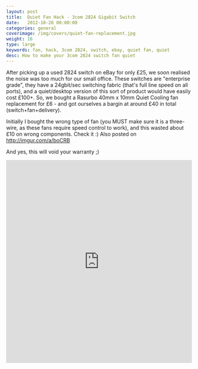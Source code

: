 ```yaml
---
layout: post
title:  Quiet Fan Hack - 3com 2824 Gigabit Switch
date:   2012-10-26 00:00:00
categories: general
coverimage: /img/covers/quiet-fan-replacement.jpg
weight: 16
type: large
keywords: fan, hack, 3com 2824, switch, ebay, quiet fan, quiet
desc: How to make your 3com 2824 switch fan quiet
---
```


After picking up a used 2824 switch on eBay for only £25, we soon realised the noise was too much for our small office. These switches are "enterprise grade", they have a 24gbit/sec switching fabric (that's full line speed on all ports), and a quiet/desktop version of this sort of product would have easily cost £100+. So, we bought a Rasurbo 40mm x 10mm Quiet Cooling fan replacement for £6 - and got ourselves a bargin at around £40 in total (switch+fan+delivery).


Initially I bought the wrong type of fan (you MUST make sure it is a three-wire, as these fans require speed control to work), and this wasted about £10 on wrong components. Check it :) Also posted on http://imgur.com/a/boCRB

And yes, this will void your warranty ;)

<iframe class="imgur-album" width="100%" height="550" frameborder="0" src="http://imgur.com/a/boCRB/embed"></iframe>
